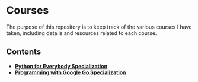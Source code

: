 # Courses

The purpose of this repository is to keep track of the various courses I have taken, including details and resources related to each course.

## Contents

- **[Python for Everybody Specialization](https://www.coursera.org/specializations/python#courses)**
- **[Programming with Google Go Specialization](https://www.coursera.org/specializations/google-golang)**
